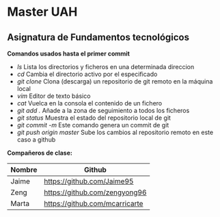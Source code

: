 # Master UAH

## Asignatura de Fundamentos tecnológicos

**Comandos usados hasta el primer commit**

- *ls* Lista los directorios y ficheros en una determinada direccion
- *cd* Cambia el directorio activo por el especificado
- *git clone <url>* Clona (descarga) un repositorio de git remoto en la máquina local
- *vim* Editor de texto básico
- *cat* Vuelca en la consola el contenido de un fichero
- *git add .* Añade a la zona de seguimiento a todos los ficheros
- *git status* Muestra el estado del repositorio local de git
- *git commit -m <Mensaje>* Este comando genera un commit de git
- *git push origin master* Sube los cambios al repositorio remoto en este caso a github

**Compañeros de clase:**

| Nombre | Github                         |
|--------|--------------------------------|
| Jaime  | https://github.com/Jaime95     |
| Zeng   | https://github.com/zengyong96  |
| Marta  | https://github.com/mcarricarte |


